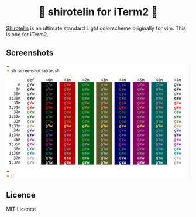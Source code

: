 <h1 align="center">🎉 shirotelin for iTerm2 🎉</h1>

[Shirotelin](https://github.com/yasukotelin/shirotelin) is an ultimate standard Light colorscheme originally for vim.
This is one for iTerm2.

## Screenshots

<img src="images/screenshot.png">

## Licence

MIT Licence
